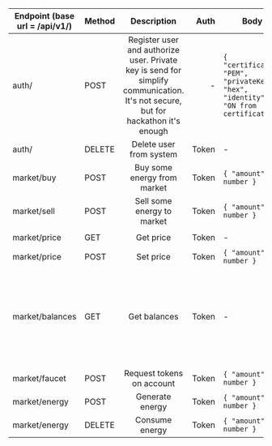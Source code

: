 | Endpoint (base url = /api/v1/) | Method |                                                            Description                                                           |  Auth | Body                                                                                        | Response                                                                                                                                     |
|--------------------------------|--------|:--------------------------------------------------------------------------------------------------------------------------------:|------:|---------------------------------------------------------------------------------------------|----------------------------------------------------------------------------------------------------------------------------------------------|
| auth/                          | POST   | Register user and authorize user. Private key is send for simplify communication. It's not secure, but for hackathon it's enough |   -   | ` {   "certificate": "PEM",   "privateKey": "hex",   "identity": "ON from certificate" } ` | Token                                                                                                                     |
| auth/                          | DELETE |                                                      Delete user from system                                                     | Token |                                              -                                              | -                                                                                                                                            |
| market/buy                     | POST   |                                                    Buy some energy from market                                                   | Token | `{ "amount": number }`                                                                      | -                                                                                                                                            |
| market/sell                    | POST   |                                                    Sell some energy to market                                                    | Token | `{ "amount": number }`                                                                      | -                                                                                                                                            |
| market/price                   | GET    |                                                             Get price                                                            | Token | -                                                                                           | `{ "price": number }`                                                                                                                        |
| market/price                   | POST   |                                                             Set price                                                            | Token | `{ "amount": number }`                                                                      | -                                                                                                                                            |
| market/balances                | GET    |                                                           Get balances                                                           | Token | -                                                                                           | `{ "balances": { "user": { userId:    'fabric id',   energy: 0,   coins: 'float number' }, "market": { coins: '1000000.00', energy: 1 } } }` |
| market/faucet                  | POST   |                                                    Request tokens on account                                                     | Token | `{ "amount": number }`                                                                      | -                                                                                                                                            |
| market/energy                  | POST   |                                                          Generate energy                                                         | Token | `{ "amount": number }`                                                                      | -                                                                                                                                            |
| market/energy                  | DELETE |                                                          Consume energy                                                          | Token | `{ "amount": number }`                                                                      | -                                                                                                                                            |
